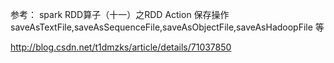 参考： spark RDD算子（十一）之RDD Action 保存操作saveAsTextFile,saveAsSequenceFile,saveAsObjectFile,saveAsHadoopFile 等

http://blog.csdn.net/t1dmzks/article/details/71037850